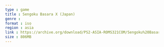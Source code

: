 ```yaml
---
type : game
title : Sengoku Basara X (Japan)
genre : 
format : iso
region : asia
link : https://archive.org/download/PS2-ASIA-ROMS321COM/Sengoku%20Basara%20X%20%28Japan%29.7z
size : 806MB
---
```

